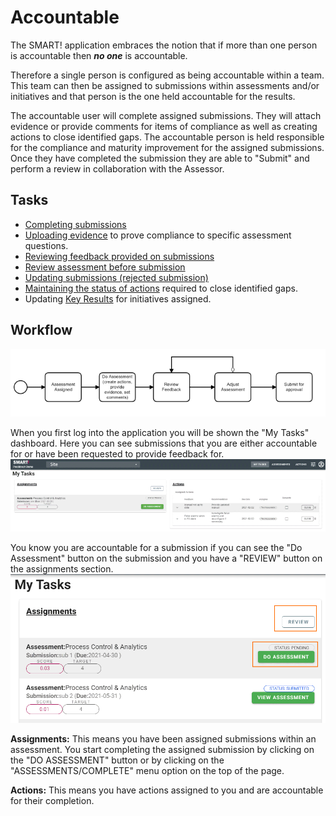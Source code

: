 # Accountable 
The SMART! application embraces the notion that if more than one person is accountable then _**no one**_ is accountable.

Therefore a single person is configured as being accountable within a team. This team can then be assigned to submissions within assessments and/or initiatives and that person is the one held accountable for the results. 
 
The accountable user will complete assigned submissions. They will attach evidence or provide comments for items of compliance as well as creating actions to close identified gaps. The accountable person is held responsible for the compliance and maturity improvement for the assigned submissions. Once they have completed the submission they are able to "Submit" and perform a review in collaboration with the Assessor.

## Tasks
-  [Completing submissions](/jobs/completing-an-assessment.md)
- [Uploading evidence](/jobs/upload-evidence.md) to prove compliance to specific assessment questions.
- [Reviewing feedback provided on submissions](/jobs/review-feedback.md)
- [Review assessment before submission](/jobs/acc-review-before-submit.md)
-  [Updating submissions (rejected submission)](/jobs/acc-rejected-submission.md)
- [Maintaining the status of actions](/jobs/updating-actions.md) required to close identified gaps.
- Updating [Key Results](/jobs/key-results.md) for initiatives assigned.
## Workflow
![Image](../assets/screenshots/persons/BasicAccountableWorkflow.png)

When you first log into the application you will be shown the "My Tasks" dashboard. Here you can see submissions that you are either accountable for or have been requested to provide feedback for.
![Image](../assets/screenshots/persons/myTasks.png)

You know you are accountable for a submission if you can see the "Do Assessment" button on the submission and you have a "REVIEW" button on the assignments section.
![Image](../assets/screenshots/persons/myTasksAccountable.png)

**Assignments:** This means you have been assigned submissions within an assessment. You start completing the assigned submission by clicking on the "DO ASSESSMENT" button or by clicking on the "ASSESSMENTS/COMPLETE" menu option on the top of the page.  

**Actions:** This means you have actions assigned to you and are accountable for their completion.